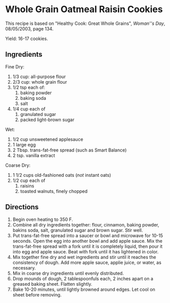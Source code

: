 Whole Grain Oatmeal Raisin Cookies
==================================

This recipe is based on "Healthy Cook: Great Whole Grains", *Woman''s Day*, 08/05/2003, page 134.

Yield: 16-17 cookies.

Ingredients
-----------

Fine Dry:
1.  1/3 cup: all-purpose flour
2.  2/3 cup: whole grain flour
3.  1/2 tsp each of:
    1. baking powder
    2. baking soda
    3. salt
4.  1/4 cup each of
    1. granulated sugar
    2. packed light-brown sugar

Wet:
1.  1/2 cup unsweetened applesauce
2.  1 large egg
3.  2 Tbsp. trans-fat-free spread (such as Smart Balance)
4.  2 tsp. vanilla extract

Coarse Dry:
1.  1 1/2 cups old-fashioned oats (*not* instant oats)
2.  1/2 cup each of
    1. raisins
    2. toasted walnuts, finely chopped

Directions
----------

1.  Begin oven heating to 350 F.
2.  Combine all dry ingredients together: flour, cinnamon, baking powder, bakins soda, salt, granulated sugar and brown sugar. Stir well.
3.  Put trans-fat-free spread into a saucer or bowl and microwave for 10-15 seconds. Open the egg into another bowl and add apple sauce. Mix the trans-fat-free spread with a fork until it is completely liquid, then pour it into egg and apple sauce. Beat with fork until it has lightened in color.
4.  Mix together fine dry and wet ingredients and stir until it reaches the consistency of dough. Add more apple sauce, applie juice, or water, as necessary.
5.  Mix in coarse dry ingredients until evenly distributed.
6.  Drop mounds of dough, 2 tablespoonfuls each, 2 inches apart on a greased baking sheet. Flatten slightly.
7.  Bake 10-20 minutes, until lightly browned around edges. Let cool on sheet before removing.
